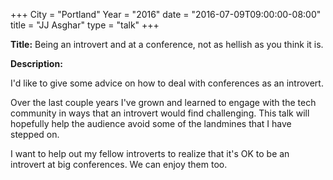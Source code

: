 +++
City = "Portland"
Year = "2016"
date = "2016-07-09T09:00:00-08:00"
title = "JJ Asghar"
type = "talk"
+++

**Title:** Being an introvert and at a conference, not as hellish as you think it is.

**Description:**

I'd like to give some advice on how to deal with conferences as an introvert.

Over the last couple years I've grown and learned to engage with the tech community in ways that an introvert would find challenging. This talk will hopefully help the audience avoid some of the landmines that I have stepped on.

I want to help out my fellow introverts to realize that it's OK to be an introvert at big conferences. We can enjoy them too.
